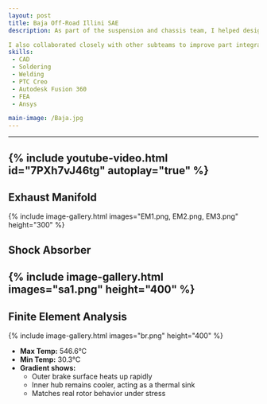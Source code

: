 ```yaml
---
layout: post
title: Baja Off-Road Illini SAE
description: As part of the suspension and chassis team, I helped design and test critical components for our off-road vehicle. I used Ansys and Fusion 360 to perform Finite Element Analysis (FEA), ensuring parts could withstand dynamic off-road conditions. I created detailed CAD models in PTC Creo for components such as tie rods, the exhaust manifold, and the shock absorber.

I also collaborated closely with other subteams to improve part integration and streamline the overall build process. This experience strengthened my skills in mechanical design, teamwork, and practical problem-solving in a fast-paced, engineering-driven environment.
skills: 
 - CAD
 - Soldering
 - Welding
 - PTC Creo
 - Autodesk Fusion 360
 - FEA
 - Ansys

main-image: /Baja.jpg
---
```


---
{% include youtube-video.html id="7PXh7vJ46tg" autoplay="true" %}
---


## Exhaust Manifold
{% include image-gallery.html images="EM1.png, EM2.png, EM3.png" height="300" %}
<br>
## Shock Absorber
{% include image-gallery.html images="sa1.png" height="400" %}
---

## Finite Element Analysis
{% include image-gallery.html images="br.png" height="400" %}
- **Max Temp:** 546.6°C  
- **Min Temp:** 30.3°C  
- **Gradient shows:** 
  - Outer brake surface heats up rapidly  
  - Inner hub remains cooler, acting as a thermal sink  
  - Matches real rotor behavior under stress

<!--## Embedding youtube video
The second video has the autoplay on. copy and paste the 11-digit id found in the url link. <br>
*Example* : https://www.youtube.com/watch?v={**MhVw-MHGv4s**}&ab_channel=engineerguy
{% include youtube-video.html id="MhVw-MHGv4s" autoplay= "false"%}
{% include youtube-video.html id="XGC31lmdS6s" autoplay = "true" %}

you can also set up custom size by specifying the width (the aspect ratio has been set to 16/9). The default size is 560 pixels x 315 pixels.  

The width of the video below. Regardless of initial width, all the videos is responsive and will fit within the smaller screen.
{% include youtube-video.html id="tGCdLEQzde0" autoplay = "false" width= "900px" %}  

<br>

## Adding a hozontal line
---

## Starting a new line
leave two spaces "  " at the end or enter <br>

## Adding bold text
this is how you input **bold text**

## Adding italic text
Italicized text is the *cat's meow*.

## Adding ordered list
1. First item
2. Second item
3. Third item
4. Fourth item

## Adding unordered list
- First item
- Second item
- Third item
- Fourth item

## Adding code block
```ruby
def hello_world
  puts "Hello, World!"
end
```

```python
def start()
  print("time to start!")
```

```javascript
let x = 1;
if (x === 1) {
  let x = 2;
  console.log(x);
}
console.log(x);

```

## Adding external links
[Wikipedia](https://en.wikipedia.org)


## Adding block quote
> A blockquote would look great if you need to highlight something


## Adding table 

| Header 1 | Header 2 |
|----------|----------|
| Row 1, Col 1 | Row 1, Col 2 |
| Row 2, Col 1 | Row 2, Col 2 |

make sure to leave aline betwen the table and the header-->
